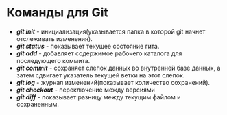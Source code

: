 # Команды для Git

* __*git init*__ - инициализация(указывается папка в которой git начнет отслеживать изменения).
* __*git status*__ - показывает текущее состояние гита.
* __*git add*__ - добавляет содержимое рабочего каталога для последующего коммита. 
* __*git commit*__ - сохраняет слепок данных во внутренней базе данных, а затем сдвигает указатель текущей ветки на этот слепок.
* __*git log*__ - журнал изменений(показывает количество сохранений).
* __*git checkout*__ - переключение между версиями
* __*git diff*__ - показывает разницу между текущим файлом и сохраненным.
